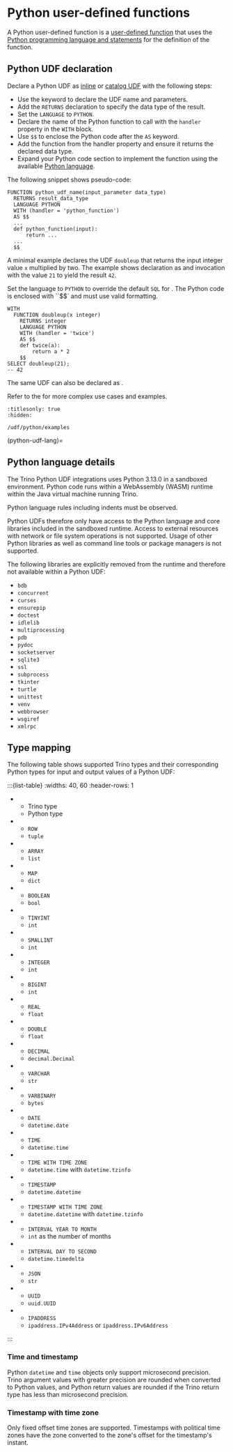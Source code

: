 # Python user-defined functions

A Python user-defined function is a [user-defined function](/udf) that uses the
[Python programming language and statements](python-udf-lang) for the definition
of the function.

## Python UDF declaration

Declare a Python UDF as [inline](udf-inline) or [catalog UDF](udf-catalog) with
the following steps:

* Use the [](/udf/function) keyword to declare the UDF name and parameters.
* Add the `RETURNS` declaration to specify the data type of the result.
* Set the `LANGUAGE` to `PYTHON`.
* Declare the name of the Python function to call with the `handler` property in
  the `WITH` block.
* Use `$$` to enclose the Python code after the `AS` keyword.
* Add the function from the handler property and ensure it returns the declared
  data type.
* Expand your Python code section to implement the function using the available
  [Python language](python-udf-lang).

The following snippet shows pseudo-code:

```text
FUNCTION python_udf_name(input_parameter data_type)
  RETURNS result_data_type
  LANGUAGE PYTHON
  WITH (handler = 'python_function')
  AS $$
  ...
  def python_function(input):
      return ...
  ...
  $$
```

A minimal example declares the UDF `doubleup` that returns the input integer
value `x` multiplied by two. The example shows declaration as [](udf-inline) and
invocation with the value `21` to yield the result `42`.

Set the language to `PYTHON` to override the default `SQL` for [](/udf/sql).
The Python code is enclosed with ``$$` and must use valid formatting.

```text
WITH
  FUNCTION doubleup(x integer)
    RETURNS integer
    LANGUAGE PYTHON
    WITH (handler = 'twice')
    AS $$
    def twice(a):
        return a * 2
    $$
SELECT doubleup(21);
-- 42
```

The same UDF can also be declared as [](udf-catalog).

Refer to the [](/udf/python/examples) for more complex use cases and examples.

```{toctree}
:titlesonly: true
:hidden:

/udf/python/examples
```

(python-udf-lang)=
## Python language details

The Trino Python UDF integrations uses Python 3.13.0 in a sandboxed environment.
Python code runs within a WebAssembly (WASM) runtime within the Java virtual
machine running Trino.

Python language rules including indents must be observed.

Python UDFs therefore only have access to the Python language and core libraries
included in the sandboxed runtime. Access to external resources with network or
file system operations is not supported. Usage of other Python libraries as well
as command line tools or package managers is not supported.

The following libraries are explicitly removed from the runtime and therefore
not available within a Python UDF:

* `bdb`
* `concurrent`
* `curses`
* `ensurepip`
* `doctest`
* `idlelib`
* `multiprocessing`
* `pdb`
* `pydoc`
* `socketserver`
* `sqlite3`
* `ssl`
* `subprocess`
* `tkinter`
* `turtle`
* `unittest`
* `venv`
* `webbrowser`
* `wsgiref`
* `xmlrpc`

## Type mapping

The following table shows supported Trino types and their corresponding Python
types for input and output values of a Python UDF:

:::{list-table}
:widths: 40, 60
:header-rows: 1

* - Trino type
  - Python type
* - `ROW`
  - `tuple`
* - `ARRAY`
  - `list`
* - `MAP`
  - `dict`
* - `BOOLEAN`
  - `bool`
* - `TINYINT`
  - `int`
* - `SMALLINT`
  - `int`
* - `INTEGER`
  - `int`
* - `BIGINT`
  - `int`
* - `REAL`
  - `float`
* - `DOUBLE`
  - `float`
* - `DECIMAL`
  - `decimal.Decimal`
* - `VARCHAR`
  - `str`
* - `VARBINARY`
  - `bytes`
* - `DATE`
  - `datetime.date`
* - `TIME`
  - `datetime.time`
* - `TIME WITH TIME ZONE`
  - `datetime.time` with `datetime.tzinfo`
* - `TIMESTAMP`
  - `datetime.datetime`
* - `TIMESTAMP WITH TIME ZONE`
  - `datetime.datetime` with `datetime.tzinfo`
* - `INTERVAL YEAR TO MONTH`
  - `int` as the number of months
* - `INTERVAL DAY TO SECOND`
  - `datetime.timedelta`
* - `JSON`
  - `str`
* - `UUID`
  - `uuid.UUID`
* - `IPADDRESS`
  - `ipaddress.IPv4Address` or `ipaddress.IPv6Address`

:::

### Time and timestamp

Python `datetime` and `time` objects only support microsecond precision.
Trino argument values with greater precision are rounded when converted to
Python values, and Python return values are rounded if the Trino return type
has less than microsecond precision.

### Timestamp with time zone

Only fixed offset time zones are supported. Timestamps with political time zones
have the zone converted to the zone's offset for the timestamp's instant.
